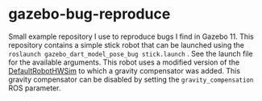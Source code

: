 # gazebo-bug-reproduce

Small example repository I use to reproduce bugs I find in Gazebo 11. This repository contains a simple stick robot that can be launched using the `roslaunch gazebo_dart_model_pose_bug stick.launch`
. See the launch file for the available arguments. This robot uses a modified version of the [DefaultRobotHWSim](https://github.com/ros-simulation/gazebo_ros_pkgs) to which a gravity compensator was added. This gravity compensator can be disabled by setting the `gravity_compensation` ROS parameter.
